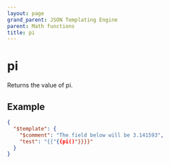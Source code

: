 ```yaml
---
layout: page
grand_parent: JSON Templating Engine
parent: Math functions
title: pi
---
```


# pi

Returns the value of pi.

## Example

```json
{
  "$template": {
    "$comment": "The field below will be 3.141593",
    "test": "{{"{{pi()"}}}}"
  }
}
```
